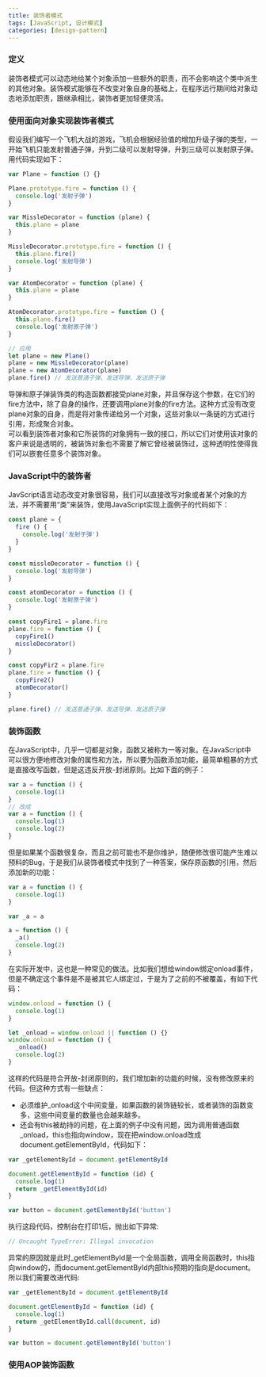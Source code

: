 ```yaml
---
title: 装饰者模式
tags: [JavaScript, 设计模式]
categories: [design-pattern]
---
```

### 定义
装饰者模式可以动态地给某个对象添加一些额外的职责，而不会影响这个类中派生的其他对象。装饰模式能够在不改变对象自身的基础上，在程序远行期间给对象动态地添加职责，跟继承相比，装饰者更加轻便灵活。

### 使用面向对象实现装饰者模式
假设我们编写一个飞机大战的游戏，飞机会根据经验值的增加升级子弹的类型，一开始飞机只能发射普通子弹，升到二级可以发射导弹，升到三级可以发射原子弹。用代码实现如下：
```javascript
var Plane = function () {}

Plane.prototype.fire = function () {
  console.log('发射子弹')
}

var MissleDecorator = function (plane) {
  this.plane = plane
}

MissleDecorator.prototype.fire = function () {
  this.plane.fire()
  console.log('发射导弹')
}

var AtomDecorator = function (plane) {
  this.plane = plane
}

AtomDecorator.prototype.fire = function () {
  this.plane.fire()
  console.log('发射原子弹')
}

// 应用
let plane = new Plane()
plane = new MissleDecorator(plane)
plane = new AtomDecorator(plane)
plane.fire() // 发送普通子弹、发送导弹、发送原子弹
```
导弹和原子弹装饰类的构造函数都接受plane对象，并且保存这个参数，在它们的fire方法中，除了自身的操作，还要调用plane对象的fire方法。这种方式没有改变plane对象的自身，而是将对象传递给另一个对象，这些对象以一条链的方式进行引用，形成聚合对象。
<br>
可以看到装饰者对象和它所装饰的对象拥有一致的接口，所以它们对使用该对象的客户来说是透明的，被装饰对象也不需要了解它曾经被装饰过，这种透明性使得我们可以嵌套任意多个装饰对象。

### JavaScript中的装饰者
JavScript语言动态改变对象很容易，我们可以直接改写对象或者某个对象的方法，并不需要用“类”来装饰，使用JavaScript实现上面例子的代码如下：
```javascript
const plane = {
  fire () {
    console.log('发射子弹')
  }
}

const missleDecorator = function () {
  console.log('发射导弹')
}

const atomDecorator = function () {
  console.log('发射原子弹')
}

const copyFire1 = plane.fire
plane.fire = function () {
  copyFire1()
  missleDecorator()
}

const copyFir2 = plane.fire
plane.fire = function () {
  copyFire2()
  atomDecorator()
}

plane.fire() // 发送普通子弹、发送导弹、发送原子弹
```

### 装饰函数
在JavaScript中，几乎一切都是对象，函数又被称为一等对象。在JavaScript中可以很方便地修改对象的属性和方法，所以要为函数添加功能，最简单粗暴的方式是直接改写函数，但是这违反开放-封闭原则。比如下面的例子：
```javascript
var a = function () {
  console.log(1)
}
// 改成
var a = function () {
  console.log(1)
  console.log(2)
}
```
但是如果某个函数很复杂，而且之前可能也不是你维护，随便修改很可能产生难以预料的Bug，于是我们从装饰者模式中找到了一种答案，保存原函数的引用，然后添加新的功能：
```javascript
var a = function () {
  console.log(1)
}

var _a = a

a = function () {
  _a()
  console.log(2)
}
```
在实际开发中，这也是一种常见的做法。比如我们想给window绑定onload事件，但是不确定这个事件是不是被其它人绑定过，于是为了之前的不被覆盖，有如下代码：
```javascript
window.onload = function () {
  console.log(1)
}

let _onload = window.onload || function () {}
window.onload = function () {
  _onload()
  console.log(2)
}
```
这样的代码是符合开放-封闭原则的，我们增加新的功能的时候，没有修改原来的代码。但这种方式有一些缺点：
- 必须维护_onload这个中间变量，如果函数的装饰链较长，或者装饰的函数变多，这些中间变量的数量也会越来越多。
- 还会有this被劫持的问题，在上面的例子中没有问题，因为调用普通函数_onload，this也指向window，现在把window.onload改成document.getElementById，代码如下：
```javascript
var _getElementById = document.getElementById

document.getElementById = function (id) {
  console.log(1)
  return _getElementById(id)
}

var button = document.getElementById('button')
```
执行这段代码，控制台在打印1后，抛出如下异常:
```javascript
// Uncaught TypeError: Illegal invocation
```
异常的原因就是此时_getElementById是一个全局函数，调用全局函数时，this指向window的，而document.getElementById内部this预期的指向是document。所以我们需要改进代码:
```javascript
var _getElementById = document.getElementById

document.getElementById = function (id) {
  console.log(1)
  return _getElementById.call(document, id)
}

var button = document.getElementById('button')
```

### 使用AOP装饰函数